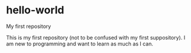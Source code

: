 # hello-world
My first repository

This is my first repository (not to be confused with my first suppository).  I am new to programming and want to learn as much as I can.

